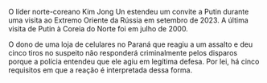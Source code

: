 O líder norte-coreano Kim Jong Un estendeu um convite a Putin durante uma visita ao Extremo Oriente da Rússia em setembro de 2023. A última visita de Putin à Coreia do Norte foi em julho de 2000. 


O dono de uma loja de celulares no Paraná que reagiu a um assalto e deu cinco tiros no suspeito não responderá criminalmente pelos disparos porque a polícia entendeu que ele agiu em legítima defesa. Por lei, há cinco requisitos em que a reação é interpretada dessa forma.
